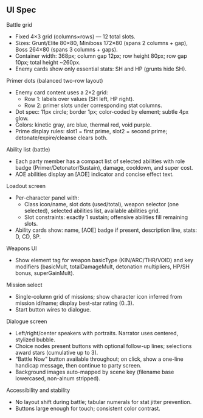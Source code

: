## UI Spec

Battle grid
- Fixed 4×3 grid (columns×rows) — 12 total slots.
- Sizes: Grunt/Elite 80×80, Miniboss 172×80 (spans 2 columns + gap), Boss 264×80 (spans 3 columns + gaps).
- Container width: 368px; column gap 12px; row height 80px; row gap 10px; total height ~260px.
- Enemy cards show only essential stats: SH and HP (grunts hide SH).

Primer dots (balanced two-row layout)
- Enemy card content uses a 2×2 grid:
  - Row 1: labels over values (SH left, HP right).
  - Row 2: primer slots under corresponding stat columns.
- Dot spec: 11px circle; border 1px; color-coded by element; subtle 4px glow.
- Colors: kinetic gray, arc blue, thermal red, void purple.
- Prime display rules: slot1 = first prime, slot2 = second prime; detonate/expire/cleanse clears both.

Ability list (battle)
- Each party member has a compact list of selected abilities with role badge (Primer/Detonator/Sustain), damage, cooldown, and super cost.
- AOE abilities display an [AOE] indicator and concise effect text.

Loadout screen
- Per-character panel with:
  - Class icon/name, slot dots (used/total), weapon selector (one selected), selected abilities list, available abilities grid.
  - Slot constraints: exactly 1 sustain; offensive abilities fill remaining slots.
- Ability cards show: name, [AOE] badge if present, description line, stats: D, CD, SP.

Weapons UI
- Show element tag for weapon basicType (KIN/ARC/THR/VOID) and key modifiers (basicMult, totalDamageMult, detonation multipliers, HP/SH bonus, superGainMult).

Mission select
- Single-column grid of missions; show character icon inferred from mission id/name; display best-star rating (0..3).
- Start button wires to dialogue.

Dialogue screen
- Left/right/center speakers with portraits. Narrator uses centered, stylized bubble.
- Choice nodes present buttons with optional follow-up lines; selections award stars (cumulative up to 3).
- “Battle Now” button available throughout; on click, show a one-line handicap message, then continue to party screen.
- Background images auto-mapped by scene key (filename base lowercased, non-alnum stripped).

Accessibility and stability
- No layout shift during battle; tabular numerals for stat jitter prevention.
- Buttons large enough for touch; consistent color contrast.


